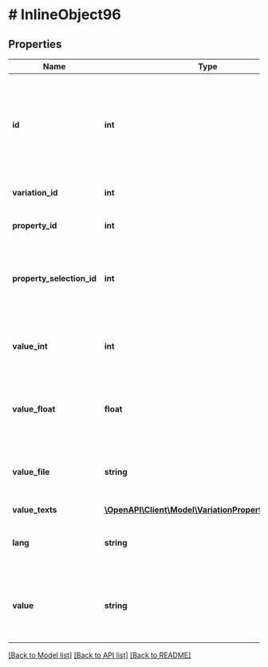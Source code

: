 # # InlineObject96

## Properties

Name | Type | Description | Notes
------------ | ------------- | ------------- | -------------
**id** | **int** | The unique ID of the link between the variation and the property value optional | [optional] 
**variation_id** | **int** | The unique ID of the variation | 
**property_id** | **int** | The unique ID of the property | 
**property_selection_id** | **int** | The unique ID of the property selection of the variation optional | [optional] 
**value_int** | **int** | The int value of the property value of the variation optional | [optional] 
**value_float** | **float** | The float value of the property value of the variation optional | [optional] 
**value_file** | **string** | The file value of the property value of the variation optional | [optional] 
**value_texts** | [**\OpenAPI\Client\Model\VariationPropertyValueText[]**](VariationPropertyValueText.md) |  | [optional] 
**lang** | **string** | The language of the property value text | 
**value** | **string** | The text saved for the property of the type Text optional | [optional] 

[[Back to Model list]](../../README.md#documentation-for-models) [[Back to API list]](../../README.md#documentation-for-api-endpoints) [[Back to README]](../../README.md)


